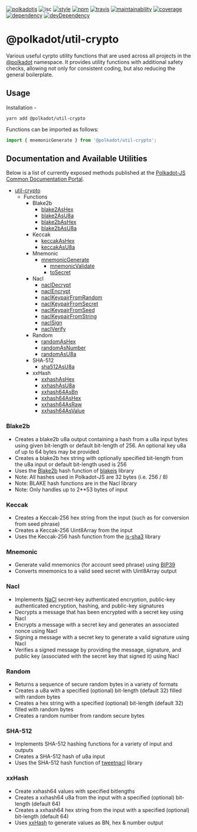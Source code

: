 [![polkadotjs](https://img.shields.io/badge/polkadot-js-orange.svg?style=flat-square)](https://polkadot.js.org)
![isc](https://img.shields.io/badge/license-ISC-lightgrey.svg?style=flat-square)
[![style](https://img.shields.io/badge/code%20style-semistandard-lightgrey.svg?style=flat-square)](https://github.com/Flet/semistandard)
[![npm](https://img.shields.io/npm/v/@polkadot/util-crypto.svg?style=flat-square)](https://www.npmjs.com/package/@polkadot/util-crypto)
[![travis](https://img.shields.io/travis/polkadot-js/common.svg?style=flat-square)](https://travis-ci.org/polkadot-js/common)
[![maintainability](https://img.shields.io/codeclimate/maintainability/polkadot-js/common.svg?style=flat-square)](https://codeclimate.com/github/polkadot-js/common/maintainability)
[![coverage](https://img.shields.io/coveralls/polkadot-js/common.svg?style=flat-square)](https://coveralls.io/github/polkadot-js/common?branch=master)
[![dependency](https://david-dm.org/polkadot-js/common.svg?style=flat-square&path=packages/util)](https://david-dm.org/polkadot-js/common?path=packages/util-crypto)
[![devDependency](https://david-dm.org/polkadot-js/common/dev-status.svg?style=flat-square&path=packages/util-crypto)](https://david-dm.org/polkadot-js/common?path=packages/util-crypto#info=devDependencies)

# @polkadot/util-crypto

Various useful cyrpto utility functions that are used across all projects in the [@polkadot](https://polkadot.js.org) namespace. It provides utility functions with additional safety checks, allowing not only for consistent coding, but also reducing the general boilerplate.

## Usage

Installation -

```
yarn add @polkadot/util-crypto
```

Functions can be imported as follows:

```js
import { mnemonicGenerate } from '@polkadot/util-crypto';
```

## Documentation and Available Utilities

Below is a list of currently exposed methods published at the [Polkadot-JS Common Documentation Portal](https://polkadot.js.org/common/util-crypto/).

- [util-crypto](https://polkadot.js.org/common/util-crypto/README.md)
  - Functions
    - Blake2b
      - [blake2AsHex](https://polkadot.js.org/common/util-crypto/modules/_blake2_ashex_.md)
      - [blake2AsU8a](https://polkadot.js.org/common/util-crypto/modules/_blake2_asu8a_.md)
      - [blake2bAsHex](https://polkadot.js.org/common/util-crypto/modules/_blake2_blake2b_ashex_.md)
      - [blake2bAsU8a](https://polkadot.js.org/common/util-crypto/modules/_blake2_blake2b_asu8a_.md)
    - Keccak
      - [keccakAsHex](https://polkadot.js.org/common/util-crypto/modules/_keccak_ashex_.md)
      - [keccakAsU8a](https://polkadot.js.org/common/util-crypto/modules/_keccak_asu8a_.md)
    - Mnemonic
      - [mnemonicGenerate](https://polkadot.js.org/common/util-crypto/modules/_mnemonic_generate_.md)
	    - [mnemonicValidate](https://polkadot.js.org/common/util-crypto/modules/_mnemonic_validate_.md)
	    - [toSecret](https://polkadot.js.org/common/util-crypto/modules/_mnemonic_tosecret_.md)
    - Nacl
      - [naclDecrypt](https://polkadot.js.org/common/util-crypto/modules/_nacl_decrypt_.md)
      - [naclEncrypt](https://polkadot.js.org/common/util-crypto/modules/_nacl_encrypt_.md)
      - [naclKeypairFromRandom](https://polkadot.js.org/common/util-crypto/modules/_nacl_keypair_fromrandom_.md)
      - [naclKeypairFromSecret](https://polkadot.js.org/common/util-crypto/modules/_nacl_keypair_fromsecret_.md)
      - [naclKeypairFromSeed](https://polkadot.js.org/common/util-crypto/modules/_nacl_keypair_fromseed_.md)
      - [naclKeypairFromString](https://polkadot.js.org/common/util-crypto/modules/_nacl_keypair_fromstring_.md)
      - [naclSign](https://polkadot.js.org/common/util-crypto/modules/_nacl_sign_.md)
      - [naclVerify](https://polkadot.js.org/common/util-crypto/modules/_nacl_verify_.md)
    - Random
      - [randomAsHex](https://polkadot.js.org/common/util-crypto/modules/_random_ashex_.md)
      - [randomAsNumber](https://polkadot.js.org/common/util-crypto/modules/_random_asnumber_.md)
      - [randomAsU8a](https://polkadot.js.org/common/util-crypto/modules/_random_asu8a_.md)
    - SHA-512
      - [sha512AsU8a](https://polkadot.js.org/common/util-crypto/modules/_sha512_asu8a_.md)
    - xxHash
      - [xxhashAsHex](https://polkadot.js.org/common/util-crypto/modules/_xxhash_ashex_.md)
      - [xxhashAsU8a](https://polkadot.js.org/common/util-crypto/modules/_xxhash_asu8a_.md)
      - [xxhash64AsBn](https://polkadot.js.org/common/util-crypto/modules/_xxhash_xxhash64_asbn_.md)
      - [xxhash64AsHex](https://polkadot.js.org/common/util-crypto/modules/_xxhash_xxhash64_ashex_.md)
      - [xxhash64AsRaw](https://polkadot.js.org/common/util-crypto/modules/_xxhash_xxhash64_asraw_.md)
      - [xxhash64AsValue](https://polkadot.js.org/common/util-crypto/modules/_xxhash_xxhash64_asvalue_.md)

### Blake2b

* Creates a blake2b u8a output containing a hash from a u8a input bytes using given bit-length or default bit-length of 256. An optional key u8a of up to 64 bytes may be provided
* Creates a blake2b hex string with optionally specified bit-length from the u8a input or default bit-length used is 256
* Uses the [Blake2b](https://blake2.net/) hash function of [blakejs](https://www.npmjs.com/package/blakejs) library
* Note: All hashes used in Polkadot-JS are 32 bytes (i.e. 256 / 8)
* Note: BLAKE hash functions are in the Nacl library
* Note: Only handles up to 2**53 bytes of input

### Keccak

* Creates a Keccak-256 hex string from the input (such as for conversion from seed phrase)
* Creates a Keccak-256 Uint8Array from the input
* Uses the Keccak-256 hash function from the [js-sha3](https://www.npmjs.com/package/js-sha3) library

### Mnemonic

* Generate valid mnemonics (for account seed phrase) using [BIP39](https://github.com/bitcoin/bips/blob/master/bip-0039.mediawiki)
* Converts mnemonics to a valid seed secret with Uint8Array output

### Nacl

* Implements [NaCl](http://nacl.cr.yp.to/) secret-key authenticated encryption, public-key authenticated encryption, hashing, and public-key signatures
* Decrypts a message that has been encrypted with a secret key using Nacl
* Encrypts a message with a secret key and generates an associated nonce using Nacl
* Signing a message with a secret key to generate a valid signature using Nacl
* Verifies a signed message by providing the message, signature, and public key (associated with the secret key that signed it) using Nacl

### Random

* Returns a sequence of secure random bytes in a variety of formats
* Creates a u8a with a specified (optional) bit-length (default 32) filled with random bytes
* Creates a hex string with a specified (optional) bit-length (default 32) filled with random bytes
* Creates a random number from random secure bytes

### SHA-512

* Implements SHA-512 hashing functions for a variety of input and outputs
* Creates a SHA-512 hash of u8a input
* Uses the SHA-512 hash function of [tweetnacl](https://www.npmjs.com/package/tweetnacl) library

### xxHash

* Create xxhash64 values with specified bitlengths
* Creates a xxhash64 u8a from the input with a specified (optional) bit-length (default 64)
* Creates a xxhash64 hex string from the input with a specified (optional) bit-length (default 64)
* Uses [xxHash](http://cyan4973.github.io/xxHash/) to generate values as BN, hex & number output
